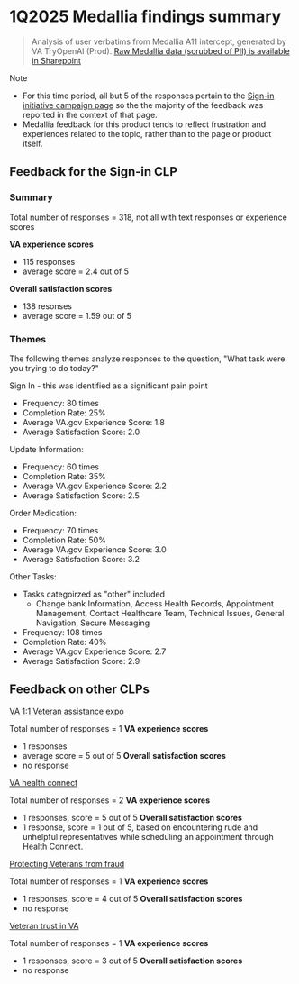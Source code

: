 # 1Q2025 Medallia findings summary

> Analysis of user verbatims from Medallia A11 intercept, generated by VA TryOpenAI (Prod). [Raw Medallia data (scrubbed of PII) is available in Sharepoint](https://dvagov-my.sharepoint.com/:x:/r/personal/suzanne_middaugh_va_gov/_layouts/15/Doc.aspx?sourcedoc=%7B8042cc6b-70e9-4ee3-a2f2-38a5fc899290%7D&action=edit&wdinitialsession=0aa00274-b4a6-10f7-18b4-6615ecbfa30c&wdrldsc=3&wdrldc=1&wdrldr=ReloadInEditMode%2CTransitionNonMetro%2COnSaveAsWebMet)

Note
- For this time period, all but 5 of the responses pertain to the [Sign-in initiative campaign page](https://www.va.gov/initiatives/prepare-for-vas-secure-sign-in-changes/) so the the majority of the feedback was reported in the context of that page. 
- Medallia feedback for this product tends to reflect frustration and experiences related to the topic, rather than to the page or product itself. 

## Feedback for the Sign-in CLP
### Summary
Total number of responses = 318, not all with text responses or experience scores

**VA experience scores**
- 115 responses
- average score = 2.4 out of 5

**Overall satisfaction scores**
- 138 resonses
- average score = 1.59 out of 5 

### Themes 
The following themes analyze responses to the question, "What task were you trying to do today?"

Sign In - this was identified as a significant pain point
- Frequency: 80 times
- Completion Rate: 25%
- Average VA.gov Experience Score: 1.8
- Average Satisfaction Score: 2.0

Update Information:
- Frequency: 60 times
- Completion Rate: 35%
- Average VA.gov Experience Score: 2.2
- Average Satisfaction Score: 2.5

Order Medication:
- Frequency: 70 times
- Completion Rate: 50%
- Average VA.gov Experience Score: 3.0
- Average Satisfaction Score: 3.2

Other Tasks:
- Tasks categoirzed as "other" included
  - Change bank Information, Access Health Records, Appointment Management, Contact Healthcare Team, Technical Issues, General Navigation, Secure Messaging
- Frequency: 108 times
- Completion Rate: 40%
- Average VA.gov Experience Score: 2.7
- Average Satisfaction Score: 2.9

## Feedback on other CLPs

[VA 1:1 Veteran assistance expo](https://www.va.gov/initiatives/va-1-on-1-veteran-assistance-expo/)

Total number of responses = 1
**VA experience scores**
- 1 responses
- average score = 5 out of 5
**Overall satisfaction scores**
- no response

[VA health connect](https://www.va.gov/initiatives/va-health-connect/)

Total number of responses = 2
**VA experience scores**
- 1 responses, score = 5 out of 5
**Overall satisfaction scores**
- 1 response, score = 1 out of 5, based on encountering rude and unhelpful representatives while scheduling an appointment through Health Connect.

[Protecting Veterans from fraud](https://www.va.gov/initiatives/protecting-veterans-from-fraud/)

Total number of responses = 1
**VA experience scores**
- 1 responses, score = 4 out of 5
**Overall satisfaction scores**
- no response

[Veteran trust in VA](https://www.va.gov/initiatives/veteran-trust-in-va/)

Total number of responses = 1
**VA experience scores**
- 1 responses, score = 3 out of 5
**Overall satisfaction scores**
- no response
